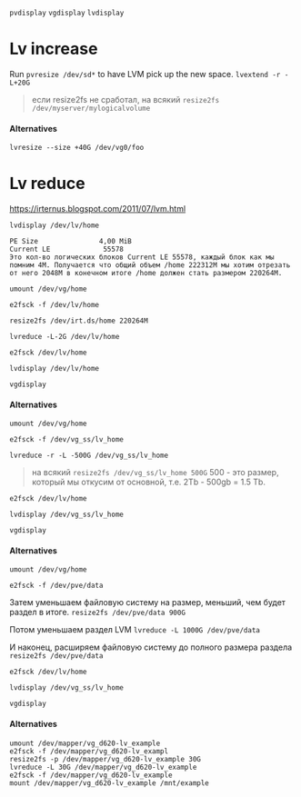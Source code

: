 `pvdisplay`
`vgdisplay`
`lvdisplay`
# Lv increase
Run `pvresize /dev/sd*` to have LVM pick up the new space.
`lvextend -r -L+20G`

> если resize2fs не сработал, на всякий `resize2fs /dev/myserver/mylogicalvolume`


#### Alternatives
`lvresize --size +40G /dev/vg0/foo`

# Lv reduce
https://irternus.blogspot.com/2011/07/lvm.html

`lvdisplay /dev/lv/home`
```
PE Size               4,00 MiB
Current LE             55578
Это кол-во логических блоков Current LE 55578, каждый блок как мы помним 4M. Получается что общий объем /home 222312M мы хотим отрезать от него 2048M в конечном итоге /home должен стать размером 220264M.
```
`umount /dev/vg/home`

`e2fsck -f /dev/lv/home`

`resize2fs /dev/irt.ds/home 220264M`

`lvreduce -L-2G /dev/lv/home`

`e2fsck /dev/lv/home`

`lvdisplay /dev/lv/home`

`vgdisplay`
#### Alternatives
`umount /dev/vg/home`

`e2fsck -f /dev/vg_ss/lv_home`

`lvreduce -r -L -500G /dev/vg_ss/lv_home`
>  на всякий `resize2fs /dev/vg_ss/lv_home 500G`
> 500 - это размер, который мы откусим от основной, т.е. 2Tb - 500gb = 1.5 Tb.

`e2fsck /dev/lv/home`

`lvdisplay /dev/vg_ss/lv_home`

`vgdisplay`
#### Alternatives
`umount /dev/vg/home`

`e2fsck -f /dev/pve/data`

Затем уменьшаем файловую систему на размер, меньший, чем будет раздел в итоге.
`resize2fs /dev/pve/data 900G`

Потом уменьшаем раздел LVM
`lvreduce -L 1000G /dev/pve/data`

И наконец, расширяем файловую систему до полного размера раздела
`resize2fs /dev/pve/data`

`e2fsck /dev/lv/home`

`lvdisplay /dev/vg_ss/lv_home`

`vgdisplay`
#### Alternatives
```
umount /dev/mapper/vg_d620-lv_example
e2fsck -f /dev/mapper/vg_d620-lv_exampl
resize2fs -p /dev/mapper/vg_d620-lv_example 30G
lvreduce -L 30G /dev/mapper/vg_d620-lv_example
e2fsck -f /dev/mapper/vg_d620-lv_example
mount /dev/mapper/vg_d620-lv_example /mnt/example
```



